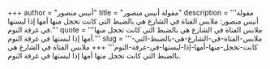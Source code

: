 +++
author = "أنيس منصور"
title = "مقولة أنيس منصور"
description = '''مقولة أنيس منصور: ملابس الفتاة في الشارع هي بالضبط التي كانت تخجل منها أمها إذا لبستها في غرفة النوم.'''
quote = '''ملابس الفتاة في الشارع هي بالضبط التي كانت تخجل منها أمها إذا لبستها في غرفة النوم.'''
slug = '''ملابس-الفتاة-في-الشارع-هي-بالضبط-التي-كانت-تخجل-منها-أمها-إذا-لبستها-في-غرفة-النوم'''
+++
ملابس الفتاة في الشارع هي بالضبط التي كانت تخجل منها أمها إذا لبستها في غرفة النوم.
